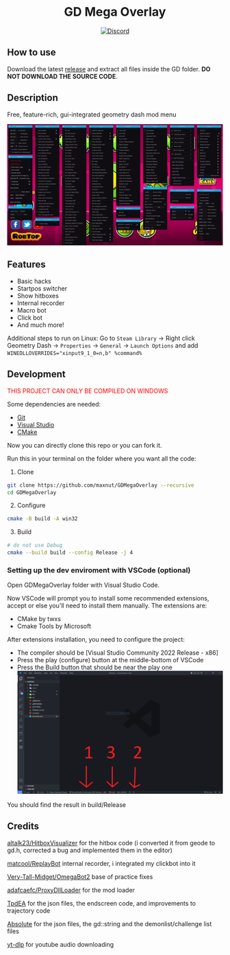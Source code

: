 <div align="center">
  
# GD Mega Overlay

[![Discord](https://img.shields.io/badge/Discord-white?style=flat&logo=discord)](https://discord.gg/nbDjEg7SSU)
</div>

## How to use

Download the latest [release](https://github.com/maxnut/GDMegaOverlay/releases/latest) and extract all files inside the GD folder. __DO NOT DOWNLOAD THE SOURCE CODE__.

## Description

Free, feature-rich, gui-integrated geometry dash mod menu

![menu screen](/docs/img/screen.jpg)

## Features

* Basic hacks
* Startpos switcher
* Show hitboxes
* Internal recorder
* Macro bot
* Click bot
* And much more!

Additional steps to run on Linux: Go to `Steam Library` -> Right click Geometry Dash -> `Properties` -> `General` -> `Launch Options` and add `WINEDLLOVERRIDES="xinput9_1_0=n,b" %command%`

## Development

<span style="color:red">THIS PROJECT CAN ONLY BE COMPILED ON WINDOWS</span>

Some dependencies are needed:
* [Git](https://git-scm.com/)
* [Visual Studio](https://visualstudio.microsoft.com/)
* [CMake](https://cmake.org/)

Now you can directly clone this repo or you can fork it.

Run this in your terminal on the folder where you want all the code:

1. Clone
```bash
git clone https://github.com/maxnut/GDMegaOverlay --recursive
cd GDMegaOverlay
```

2. Configure
```bash
cmake -B build -A win32
```

3. Build

```bash
# do not use Debug
cmake --build build --config Release -j 4
```

### Setting up the dev enviroment with VSCode (optional)

Open GDMegaOverlay folder with Visual Studio Code.

Now VSCode will prompt you to install some recommended extensions, accept or else you'll need to install them manually.
The extensions are:
* CMake by twxs
* Cmake Tools by Microsoft

After extensions installation, you need to configure the project:
* The compiler should be [Visual Studio Community 2022 Release - x86]
* Press the play (configure) button at the middle-bottom of VSCode
* Press the Build button that should be near the play one 
![alt text](/docs/img/vscode_config.png)

You should find the result in build/Release

## Credits

[altalk23/HitboxVisualizer](https://github.com/altalk23/HitboxVisualizer) for the hitbox code (i converted it from geode to gd.h, corrected a bug and implemented them in the editor)

[matcool/ReplayBot](https://github.com/matcool/ReplayBot) internal recorder, i integrated my clickbot into it

[Very-Tall-Midget/OmegaBot2](https://github.com/Very-Tall-Midget/OmegaBot2) base of practice fixes

[adafcaefc/ProxyDllLoader](https://github.com/adafcaefc/ProxyDllLoader) for the mod loader

[TpdEA](https://discord.gg/AXhTdHUd2R) for the json files, the endscreen code, and improvements to trajectory code

[Absolute](https://github.com/absoIute) for the json files, the gd::string and the demonlist/challenge list files

[yt-dlp](https://github.com/yt-dlp/yt-dlp) for youtube audio downloading
